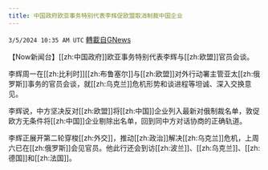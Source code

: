 ```yaml
---
title: 中国政府欧亚事务特别代表李辉促欧盟取消制裁中国企业
---
```

`3/5/2024 10:35 AM UTC` [轉載自GNews](https://gnews.org/articles/2366780)

【Now新闻台】[[zh:中国政府]]欧亚事务特别代表李辉与[[zh:欧盟]]官员会谈。

李辉周一在[[zh:比利时]][[zh:布鲁塞尔]]与[[zh:欧盟]]对外行动署主管亚太[[zh:俄罗斯]]事务的官员会谈，就[[zh:乌克兰]]危机形势和谈进程等坦诚、深入交换意见。

李辉说，中方坚决反对[[zh:欧盟]]将[[zh:中国]]企业列入最新对俄制裁名单，敦促欧方无条件将[[zh:中国]]企业剔除出名单，回到同中方对话协商的正确轨道。

李辉正展开第二轮穿梭[[zh:外交]]，推动[[zh:政治]]解决[[zh:乌克兰]]危机，上周六已在[[zh:俄罗斯]]会见官员。他此行还会到访[[zh:波兰]]、[[zh:乌克兰]]、[[zh:德国]]和[[zh:法国]]。
